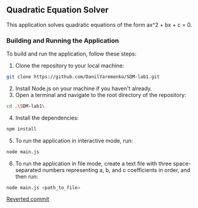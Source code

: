 ## Quadratic Equation Solver

This application solves quadratic equations of the form ax^2 + bx + c = 0.

### Building and Running the Application
To build and run the application, follow these steps:

1. Clone the repository to your local machine:
```bash
git clone https://github.com/DanilYaremenko/SDM-lab1.git
```
2. Install Node.js on your machine if you haven't already.
3. Open a terminal and navigate to the root directory of the repository:
```bash
cd .\SDM-lab1\
```
4. Install the dependencies:
```bash
npm install
```
5. To run the application in interactive mode, run:
```bash
node main.js
```
6. To run the application in file mode, create a text file with three space-separated numbers representing a, b, and c coefficients in order, and then run:
```bash
node main.js <path_to_file>
```

[Reverted commit]()